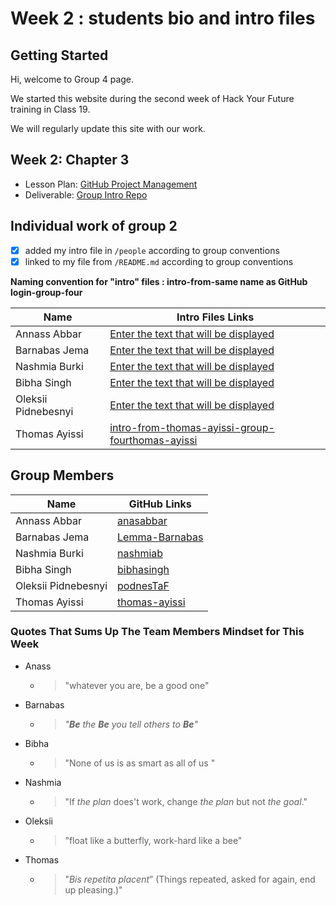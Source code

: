# Week 2 : students bio and intro files

## Getting Started

Hi, welcome to Group 4 page.

We started this website during the second week of Hack Your Future training in
Class 19.

We will regularly update this site with our work.

## Week 2: Chapter 3

- Lesson Plan:
  [GitHub Project Management](https://github.com/HackYourFutureBelgium/workflows/blob/master/lesson-plans/github-project-management.md)
- Deliverable:
  [Group Intro Repo](https://github.com/HackYourFutureBelgium/workflows/blob/master/deliverables/group-introduction-repo.md)

## Individual work of group 2

- [x] added my intro file in `/people` according to group conventions
- [x] linked to my file from `/README.md` according to group conventions

**Naming convention for "intro" files : intro-from-same name as GitHub
login-group-four**

| Name                | Intro Files Links                                                                    |
| ------------------- | ------------------------------------------------------------------------------------ |
| Annass Abbar        | [Enter the text that will be displayed](https://github.com/anasabbar)                |
| Barnabas Jema       | [Enter the text that will be displayed](https://github.com/Lemma-Barnabas)           |
| Nashmia Burki       | [Enter the text that will be displayed](https://github.com/nashmiab)                 |
| Bibha Singh         | [Enter the text that will be displayed](https://github.com/bibhasingh)               |
| Oleksii Pidnebesnyi | [Enter the text that will be displayed](https://github.com/podnesTaF)                |
| Thomas Ayissi       | [intro-from-thomas-ayissi-group-fourthomas-ayissi](https://github.com/thomas-ayissi) |

## Group Members

| Name                | GitHub Links                                        |
| ------------------- | --------------------------------------------------- |
| Annass Abbar        | [anasabbar](https://github.com/anasabbar)           |
| Barnabas Jema       | [Lemma-Barnabas](https://github.com/Lemma-Barnabas) |
| Nashmia Burki       | [nashmiab](https://github.com/nashmiab)             |
| Bibha Singh         | [bibhasingh](https://github.com/bibhasingh)         |
| Oleksii Pidnebesnyi | [podnesTaF](https://github.com/podnesTaF)           |
| Thomas Ayissi       | [thomas-ayissi](https://github.com/thomas-ayissi)   |

### Quotes That Sums Up The Team Members Mindset for This Week

- Anass
  - > "whatever you are, be a good one"
- Barnabas
  - > _"**Be** the **Be** you tell others to **Be**"_
- Bibha
  - > "None of us is as smart as all of us "
- Nashmia
  - > "If _the plan_ does't work, change _the plan_ but not _the goal_."
- Oleksii
  - > "float like a butterfly, work-hard like a bee"
- Thomas
  - > "_Bis repetita placent_” (Things repeated, asked for again, end up
    > pleasing.)"
